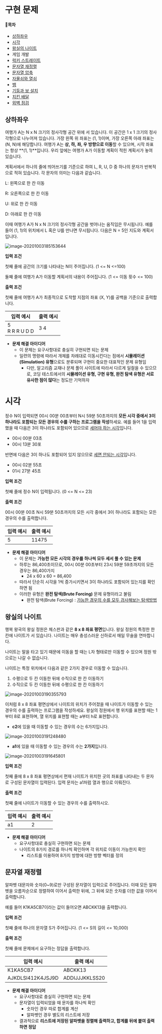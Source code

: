 # 구현 문제

#### 📝목차

- [상하좌우](#상하좌우)
- [시각](#시각)
- [왕실의 나이트](#왕실의-나이트)
- 게임 개발
- [럭키 스트레이트](https://www.acmicpc.net/problem/18406 )
- [문자열 재정렬](#문자열-재졍렬)
- [문자열 압축]( https://programmers.co.kr/learn/courses/30/lessons/60057 )
- [자물쇠와 열쇠](https://programmers.co.kr/learn/courses/30/lessons/60059 )
- [뱀]( https://www.acmicpc.net/problem/3190 )
- [기둥과 보 설치]( https://programmers.co.kr/learn/courses/30/lessons/60061 )
- [치킨 배달](https://www.acmicpc.net/problem/15686 )
- [외벽 점검](https://programmers.co.kr/learn/courses/30/lessons/60062 )



## 상하좌우

여행가 A는 N x N 크기의 정사각형 공간 위에 서 있습니다. 이 공간은 1 x 1 크기의 정사각형으로 나누어져 있습니다. 가장 왼쪽 위 좌표는 (1, 1)이며, 가장 오른쪽 아래 좌표는 (N, N)에 해당합니다. 여행가 A는 **상, 하, 좌, 우 방향으로 이동**할 수 있으며, 시작 좌표는 항상 **(1, 1)**입니다. 우리 앞에는 여행가 A가 이동할 계획이 적힌 계획서가 놓여 있습니다.

계획서에서 하나의 줄에 띄어쓰기를 기준으로 하여  L, R, U, D 중 하나의 문자가 반복적으로 적혀 있습니다. 각 문자의 의미는 다음과 같습니다.

L: 왼쪽으로 한 칸 이동

R: 오른쪽으로 한 칸 이동

U: 위로 한 칸 이동

D: 아래로 한 칸 이동

이때 여행가 A가 N x N 크기의 정사각형 공간을 벗어나는 움직임은 무시됩니다. 예를 들어 (1, 1)의 위치에서 L 혹은 U를 만나면 무시됩니다. 다음은 N = 5인 지도와 계획서입니다.

![image-20201003185153644](https://user-images.githubusercontent.com/45402031/96827751-3819b180-1471-11eb-8803-ef545833dff4.png)

**입력 조건**

첫째 줄에 공간의 크기를 나타내는 N이 주어집니다. (1 <= N <=100)

둘째 줄에 여행가 A가 이동할 계획서의 내용이 주어집니다. (1 <= 이동 횟수 <= 100)

**출력 조건**

첫째 줄에 여행가 A가 최종적으로 도착할 지점의 좌표 (X, Y)를 공백을 기준으로 출력합니다.

| 입력 예시          | 출력 예시 |
| ------------------ | --------- |
| 5<br />R R R U D D | 3 4       |

- **문제 해결 아이디어**
  - 이 문제는 요구사항대로 충실히 구현되면 되는 문제
  - 일련의 명령에 따라서 개체를 차례대로 이동시킨다는 점에서 **시뮬레이션(Simulation) 유형**으로도 분류되며 구현이 중요한 대표적인 문제 유형임
    - 다만, 알고리즘 교재나 문제 풀이 사이트에 따라서 다르게 일컬을 수 있으므로, 코딩 테스트에서의 **시뮬레이션 유형, 구현 유형, 완전 탐색 유형은 서로 유사한 점이 많다**는 정도만 기억하자

# 시각

정수 N이 입력되면 00시 00분 00초부터 N시 59분 50초까지의 **모든 시각 중에서 3이 하나라도 포함되는 모든 경우의 수를 구하는 프로그램을 작성**하세요. 예를 들어 1을 입력했을 때 다음은 3이 하나라도 포함되어 있으므로 <u>세어야 하는 시각</u>입니다.

- 00시 00분 03초
- 00시 13분 30포

반면에 다음은 3이 하나도 포함되어 있지 않으므로 <u>세면 안되는 시각</u>입니다.

- 00시 02분 55초
- 01시 27분 45초

**입력 조건**

첫째 줄에 정수 N이 입력됩니다. (0 <= N <= 23)

**출력 조건**

00시 00분 00초 N시 59분 50초까지의  모든 시각 중에서 3이 하나라도 포함되는 모든 경우의 수를 출력합니다.

| 입력 예시 | 출력 예시 |
| --------- | --------- |
| 5         | 11475     |

- **문제 해결 아이디어**
  - 이 문제는 **가능한 모든 시각의 경우를 하나씩 모두 세서 풀 수 있는 문제**
  - 하루는 86,400초이므로, 00시 00분 00초부터 23시 59분 59초까지의 모든 경우는 86,400가지
    - 24 x 60 x 60 = 86,400
  - 따라서 단순히 시각을 1씩 증가시키면서 3이 하나라도 포함되어 있는지를 확인하면 됨
  - 이러한 유형은 **완전 탐색(Brute Forcing)** 문제 유형이라고 불림
    - 완전 탐색(Brute Forcing) : <u>가능한 경우의 수를 모두 검사해보는 탐색방법</u>

## 왕실의 나이트

행복 왕국의 왕실 정원은 체스판과 같은 **8 x 8 좌표 평면**입니다. 왕실 정원의 특정한 한 칸에 나이트가 서 있습니다. 나이트는 매우 충성스러운 신하로서 매일 무술을 연마합니다.

나이트는 말을 타고 있기 때문에 이동을 할 때는 L자 형태로만 이동할 수 있으며 정원 밖으로는 나갈 수 없습니다.

나이트는 특정 위치에서 다음과 같은 2가지 경우로 이동할 수 있습니다.

1. 수평으로 두 칸 이동한 뒤에 수직으로 한 칸 이동하기
2. 수직으로 두 칸 이동한 뒤에 수평으로 한 칸 이동하기

![image-20201003190355793](https://user-images.githubusercontent.com/45402031/96827799-5384bc80-1471-11eb-9e76-87e99a6a61ad.png)

이처럼 8 x 8 좌표 평면상에서 나이트의 위치가 주어졌을 때 나이트가 이동할 수 있는 경우의 수를 출력하는 프로그램을 작성하세요. 왕실의 정원에서 행 위치를 표현할 때는 1부터 8로 표현하며,  열 위치를 표현할 때는 a부터 h로 표현합니다.

- **c2**에 있을 때 이동할 수 있는 경우의 수는 6가지입니다.

![image-20201003191248480](https://user-images.githubusercontent.com/45402031/96827891-83cc5b00-1471-11eb-827f-feece52a8fa6.png)

- **a1**에 있을 때 이동할 수 있는 경우의 수는 **2가지**입니다.

![image-20201003191645801](https://user-images.githubusercontent.com/45402031/96827920-934ba400-1471-11eb-9627-4de812422121.png)

**입력 조건**

첫째 줄에 8 x 8 좌표 평면상에서 편재 나이트가 위치한 곳의 좌표를 나타내는 두 문자로 구성된 문자열이 입력된다. 입력 문자는 a1처럼 열과 행으로 이뤄진다.

**출력 조건**

첫째 줄에 나이트가 이동할 수 있는 경우의 수를 출력하시오.

| 입력 예시 | 출력 예시 |
| --------- | --------- |
| a1        | 2         |

- **문제 해결 아이디어**
  - 요구사항대로 충실히 구현하면 되는 문제
  - 나이트의 8가지 경로를 하나씩 확인하며 각 위치로 이동이 가능한지 확인
    - 리스트를 이용하여 8가지 방향에 대한 방향 벡터를 정의

## 문자열 재정렬

알파벳 대문자와 숫자(0~9)로만 구성된 문자열이 입력으로 주어집니다. 이때 모든 알파벳을 오름차순으로 정렬하여 이어서 출력한 뒤에, 그 뒤에 모든 숫자를 더한 값을 이어서 출력합니다.

예를 들어 K1KA5CB7이라는 값이 들어오면 ABCKK13을 출력합니다.

**입력 조건**

첫째 줄에 하나의 문자열 S가 주어집니다. (1 <= S의 길이 <= 10,000)

**출력 조건**

첫째 줄에 문제에서 요구하는 정답을 출력합니다.

| 입력 예시         | 출력 예시      |
| ----------------- | -------------- |
| K1KA5CB7          | ABCKK13        |
| AJKDLSI412K4JSJ9D | ADDIJJJKKLSS20 |

- **문제 해결 아이디어**
  - 요구사항대로 충실히 구현하면 되는 문제
  - 문자열이 입력되었을 때 문자를 하나씩 확인
    - 숫자인 경우 따로 합계를 계산
    - 알파벳인 경우 별도의 리스트에 저장
  - 결과적으로 **리스트에 저장된 알파벳을 정렬해 출력하고, 합계를 뒤에 붙여 출력하면 정답**
